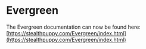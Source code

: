 # Evergreen

The Evergreen documentation can now be found here: [https://stealthpuppy.com/Evergreen/index.html](https://stealthpuppy.com/Evergreen/index.html)
